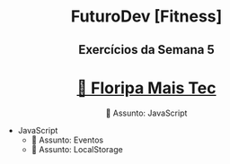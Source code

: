 <h1 align="center"> FuturoDev [Fitness] </h1>

<h2 align="center"> Exercícios da Semana 5</h2>

<h1 align="center">
    <a href="https://floripamaistec.pmf.sc.gov.br/">🔗 Floripa Mais Tec</a>
</h1>
<p align="center">🚀 Assunto: JavaScript

* JavaScript
    * 🚀 Assunto: Eventos
    * 🚀 Assunto: LocalStorage

</br>
</br>
